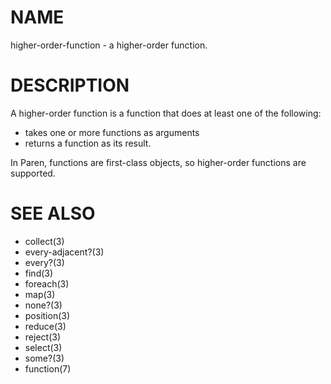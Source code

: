 # NAME
higher-order-function - a higher-order function.

# DESCRIPTION
A higher-order function is a function that does at least one of the following:

- takes one or more functions as arguments
- returns a function as its result.

In Paren, functions are first-class objects, so higher-order functions are supported.

# SEE ALSO
- collect(3)
- every-adjacent?(3)
- every?(3)
- find(3)
- foreach(3)
- map(3)
- none?(3)
- position(3)
- reduce(3)
- reject(3)
- select(3)
- some?(3)
- function(7)
